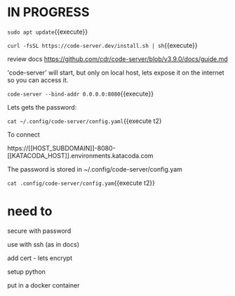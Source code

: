 

# IN PROGRESS

`sudo apt update`{{execute}}

`curl -fsSL https://code-server.dev/install.sh | sh`{{execute}}

review docs  https://github.com/cdr/code-server/blob/v3.9.0/docs/guide.md

'code-server' will start, but only on local host, lets expose it on the internet so you can access it.

`code-server --bind-addr 0.0.0.0:8080`{{execute}}

Lets gets the password:

`cat ~/.config/code-server/config.yaml`{{execute t2}

To connect

https://[[HOST_SUBDOMAIN]]-8080-[[KATACODA_HOST]].environments.katacoda.com


The password is stored in ~/.config/code-server/config.yam

`cat .config/code-server/config.yam`{{execute t2}}

# need to

secure with password

use with ssh (as in docs)

add cert - lets encrypt

setup python 

put in a docker container